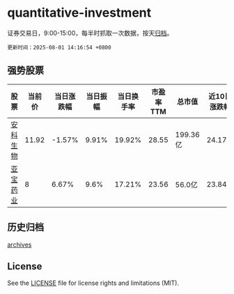 # quantitative-investment

证券交易日，9:00-15:00，每半时抓取一次数据，按天[归档](archives)。

`更新时间：2025-08-01 14:16:54 +0800`

## 强势股票

|股票|当前价|当日涨跌幅|当日振幅|当日换手率|市盈率TTM|总市值|近10日涨跌幅|
|----|----|----|----|----|----|----|----|
|[安科生物](https://xueqiu.com/S/SZ300009)|11.92|-1.57%|9.91%|19.92%|28.55|199.36亿|24.17%|
|[亚宝药业](https://xueqiu.com/S/SH600351)|8|6.67%|9.6%|17.21%|23.56|56.0亿|23.84%|

## 历史归档

[archives](archives)

## License

See the [LICENSE](LICENSE) file for license rights and limitations (MIT).